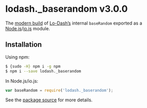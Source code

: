 # lodash._baserandom v3.0.0

The [modern build](https://github.com/lodash/lodash/wiki/Build-Differences) of [Lo-Dash’s](https://lodash.com/) internal `baseRandom` exported as a [Node.js](http://nodejs.org/)/[io.js](https://iojs.org/) module.

## Installation

Using npm:

```bash
$ {sudo -H} npm i -g npm
$ npm i --save lodash._baserandom
```

In Node.js/io.js:

```js
var baseRandom = require('lodash._baserandom');
```

See the [package source](https://github.com/lodash/lodash/blob/3.0.0-npm-packages/lodash._baserandom/index.js) for more details.
